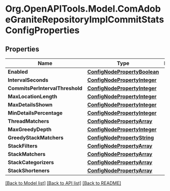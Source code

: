 # Org.OpenAPITools.Model.ComAdobeGraniteRepositoryImplCommitStatsConfigProperties
## Properties

Name | Type | Description | Notes
------------ | ------------- | ------------- | -------------
**Enabled** | [**ConfigNodePropertyBoolean**](ConfigNodePropertyBoolean.md) |  | [optional] 
**IntervalSeconds** | [**ConfigNodePropertyInteger**](ConfigNodePropertyInteger.md) |  | [optional] 
**CommitsPerIntervalThreshold** | [**ConfigNodePropertyInteger**](ConfigNodePropertyInteger.md) |  | [optional] 
**MaxLocationLength** | [**ConfigNodePropertyInteger**](ConfigNodePropertyInteger.md) |  | [optional] 
**MaxDetailsShown** | [**ConfigNodePropertyInteger**](ConfigNodePropertyInteger.md) |  | [optional] 
**MinDetailsPercentage** | [**ConfigNodePropertyInteger**](ConfigNodePropertyInteger.md) |  | [optional] 
**ThreadMatchers** | [**ConfigNodePropertyArray**](ConfigNodePropertyArray.md) |  | [optional] 
**MaxGreedyDepth** | [**ConfigNodePropertyInteger**](ConfigNodePropertyInteger.md) |  | [optional] 
**GreedyStackMatchers** | [**ConfigNodePropertyString**](ConfigNodePropertyString.md) |  | [optional] 
**StackFilters** | [**ConfigNodePropertyArray**](ConfigNodePropertyArray.md) |  | [optional] 
**StackMatchers** | [**ConfigNodePropertyArray**](ConfigNodePropertyArray.md) |  | [optional] 
**StackCategorizers** | [**ConfigNodePropertyArray**](ConfigNodePropertyArray.md) |  | [optional] 
**StackShorteners** | [**ConfigNodePropertyArray**](ConfigNodePropertyArray.md) |  | [optional] 

[[Back to Model list]](../README.md#documentation-for-models) [[Back to API list]](../README.md#documentation-for-api-endpoints) [[Back to README]](../README.md)

